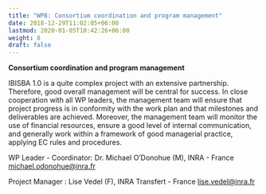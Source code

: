 ```yaml
---
title: "WP8: Consortium coordination and program management"
date: 2018-12-29T11:02:05+06:00
lastmod: 2020-01-05T10:42:26+06:00
weight: 8
draft: false
---
```


**Consortium coordination and program management**

IBISBA 1.0 is a quite complex project with an extensive partnership. Therefore, good overall management will be central for success. In close cooperation with all WP leaders, the management team will ensure that project progress is in conformity with the work plan and that milestones and deliverables are achieved. Moreover, the management team will monitor the use of financial resources, ensure a good level of internal communication, and generally work within a framework of good managerial practice, applying EC rules and procedures.

WP Leader - Coordinator: Dr. Michael O’Donohue (M), INRA - France
[michael.odonohue@inra.fr](mailto:michael.odonohue@inra.fr) 

Project Manager : Lise Vedel (F), INRA Transfert - France
[lise.vedel@inra.fr](mailto:lise.vedel@inra.fr) 